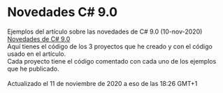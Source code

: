 # Novedades C# 9.0
Ejemplos del artículo sobre las novedades de C# 9.0 (10-nov-2020)
<br>
<a href="http://www.elguillemola.com/2020/11/novedades-de-c-9-0/">Novedades de C# 9.0</a>
<br>
Aquí tienes el código de los 3 proyectos que he creado y con el código usado en el artículo.<br>
Cada proyecto tiene el código comentado con cada uno de los ejemplos que he publicado.<br>
<br>
Actualizado el 11 de noviembre de 2020 a eso de las 18:26 GMT+1

